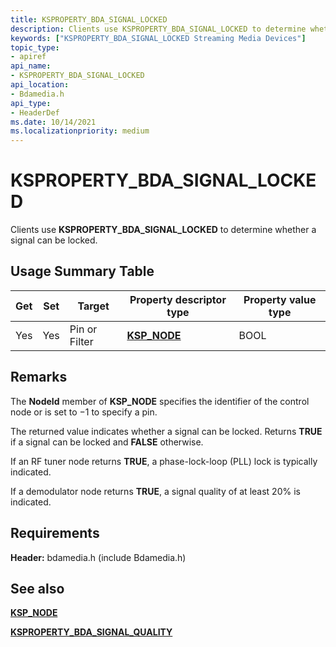```yaml
---
title: KSPROPERTY_BDA_SIGNAL_LOCKED
description: Clients use KSPROPERTY_BDA_SIGNAL_LOCKED to determine whether a signal can be locked.
keywords: ["KSPROPERTY_BDA_SIGNAL_LOCKED Streaming Media Devices"]
topic_type:
- apiref
api_name:
- KSPROPERTY_BDA_SIGNAL_LOCKED
api_location:
- Bdamedia.h
api_type:
- HeaderDef
ms.date: 10/14/2021
ms.localizationpriority: medium
---
```


# KSPROPERTY_BDA_SIGNAL_LOCKED

Clients use **KSPROPERTY_BDA_SIGNAL_LOCKED** to determine whether a signal can be locked.

## Usage Summary Table

| Get | Set | Target | Property descriptor type | Property value type |
|--|--|--|--|--|
| Yes | Yes | Pin or Filter | [**KSP_NODE**](/windows-hardware/drivers/ddi/ks/ns-ks-ksp_node) | BOOL |

## Remarks

The **NodeId** member of **KSP_NODE** specifies the identifier of the control node or is set to −1 to specify a pin.

The returned value indicates whether a signal can be locked. Returns **TRUE** if a signal can be locked and **FALSE** otherwise.

If an RF tuner node returns **TRUE**, a phase-lock-loop (PLL) lock is typically indicated.

If a demodulator node returns **TRUE**, a signal quality of at least 20% is indicated.

## Requirements

**Header:** bdamedia.h (include Bdamedia.h)

## See also

[**KSP_NODE**](/windows-hardware/drivers/ddi/ks/ns-ks-ksp_node)

[**KSPROPERTY_BDA_SIGNAL_QUALITY**](ksproperty-bda-signal-quality.md)
